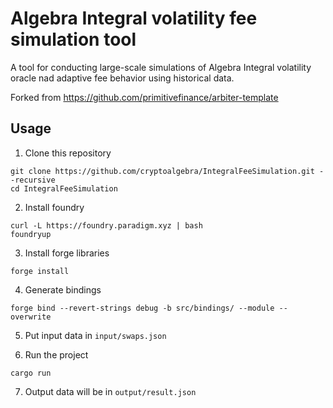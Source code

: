 # Algebra Integral volatility fee simulation tool

A tool for conducting large-scale simulations of Algebra Integral volatility oracle nad adaptive fee behavior using historical data.

Forked from https://github.com/primitivefinance/arbiter-template

## Usage

1. Clone this repository

```
git clone https://github.com/cryptoalgebra/IntegralFeeSimulation.git --recursive
cd IntegralFeeSimulation
```

2. Install foundry

```
curl -L https://foundry.paradigm.xyz | bash
foundryup
```

3. Install forge libraries

```
forge install
```

4. Generate bindings

```
forge bind --revert-strings debug -b src/bindings/ --module --overwrite
```

5. Put input data in `input/swaps.json`


6. Run the project

```
cargo run
```

7. Output data will be in `output/result.json`
